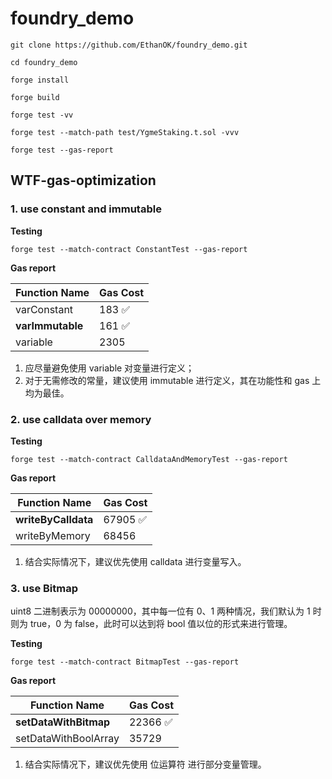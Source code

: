 # foundry_demo

```
git clone https://github.com/EthanOK/foundry_demo.git
```

```
cd foundry_demo

forge install

forge build

forge test -vv

forge test --match-path test/YgmeStaking.t.sol -vvv

forge test --gas-report
```

## WTF-gas-optimization

### 1. use constant and immutable

**Testing**

```
forge test --match-contract ConstantTest --gas-report
```

**Gas report**

| Function Name    | Gas Cost |
| ---------------- | -------- |
| varConstant      | 183 ✅   |
| **varImmutable** | 161 ✅   |
| variable         | 2305     |

1. 应尽量避免使用 variable 对变量进行定义；
2. 对于无需修改的常量，建议使用 immutable 进行定义，其在功能性和 gas 上均为最佳。

### 2. use calldata over memory

**Testing**

```
forge test --match-contract CalldataAndMemoryTest --gas-report
```

**Gas report**

| Function Name       | Gas Cost |
| ------------------- | -------- |
| **writeByCalldata** | 67905 ✅ |
| writeByMemory       | 68456    |

1. 结合实际情况下，建议优先使用 calldata 进行变量写入。

### 3. use Bitmap

uint8 二进制表示为 00000000，其中每一位有 0、1 两种情况，我们默认为 1 时则为 true，0 为 false，此时可以达到将 bool 值以位的形式来进行管理。

**Testing**

```
forge test --match-contract BitmapTest --gas-report
```

**Gas report**

| Function Name         | Gas Cost |
| --------------------- | -------- |
| **setDataWithBitmap** | 22366 ✅ |
| setDataWithBoolArray  | 35729    |

1. 结合实际情况下，建议优先使用 位运算符 进行部分变量管理。
